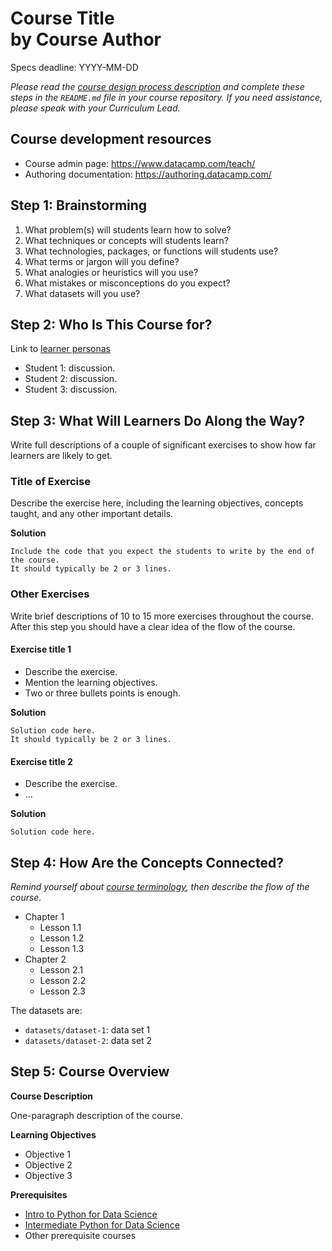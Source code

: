 # **Course Title**<br/>by **Course Author**

Specs deadline: YYYY-MM-DD

*Please read the [course design process description](http://authoring.datacamp.com/courses/design/)
and complete these steps in the `README.md` file in your course repository.
If you need assistance,
please speak with your Curriculum Lead.*

## Course development resources

* Course admin page: https://www.datacamp.com/teach/
* Authoring documentation: https://authoring.datacamp.com/

## Step 1: Brainstorming

1. What problem(s) will students learn how to solve?
2. What techniques or concepts will students learn?
3. What technologies, packages, or functions will students use?
4. What terms or jargon will you define?
5. What analogies or heuristics will you use?
6. What mistakes or misconceptions do you expect?
7. What datasets will you use?

## Step 2: Who Is This Course for?

Link to [learner personas](https://authoring.datacamp.com/courses/design/personas.html)

* Student 1: discussion.
* Student 2: discussion.
* Student 3: discussion.

## Step 3: What Will Learners Do Along the Way?

Write full descriptions of a couple of significant exercises to show how far learners are likely to get.

### Title of Exercise

Describe the exercise here, including the learning objectives, concepts taught, and any other important details.

**Solution**

```
Include the code that you expect the students to write by the end of the course.
It should typically be 2 or 3 lines.
```

### Other Exercises

Write brief descriptions of 10 to 15 more exercises throughout the course.
After this step you should have a clear idea of the flow of the course.

#### Exercise title 1

- Describe the exercise.
- Mention the learning objectives.
- Two or three bullets points is enough.

**Solution**

```
Solution code here.
It should typically be 2 or 3 lines.
```

#### Exercise title 2

- Describe the exercise.
- …

**Solution**

```
Solution code here.
```

## Step 4: How Are the Concepts Connected?

*Remind yourself about [course terminology](https://authoring.datacamp.com/courses/design#terminology-and-structure), then describe the flow of the course.*

- Chapter 1
  - Lesson 1.1
  - Lesson 1.2
  - Lesson 1.3
- Chapter 2
  - Lesson 2.1
  - Lesson 2.2
  - Lesson 2.3

The datasets are:

- `datasets/dataset-1`: data set 1
- `datasets/dataset-2`: data set 2

## Step 5: Course Overview

**Course Description**

One-paragraph description of the course.

**Learning Objectives**

- Objective 1
- Objective 2
- Objective 3

**Prerequisites**

- [Intro to Python for Data Science](https://www.datacamp.com/courses/intro-to-python-for-data-science)
- [Intermediate Python for Data Science](https://www.datacamp.com/courses/intermediate-python-for-data-science)
- Other prerequisite courses
